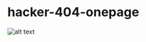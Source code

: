 # hacker-404-onepage
![alt text](https://freefrontend.com/assets/img/html-css-404-page-templates/HTML-Retro-Error-Page.png)

